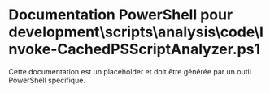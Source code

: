 # Documentation PowerShell pour development\scripts\analysis\code\Invoke-CachedPSScriptAnalyzer.ps1

Cette documentation est un placeholder et doit être générée par un outil PowerShell spécifique.
